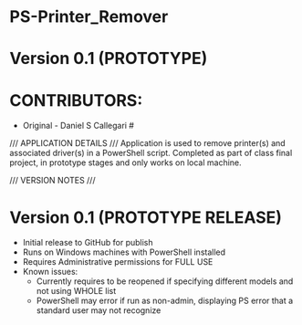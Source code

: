 # PS-Printer_Remover
# Version 0.1 (PROTOTYPE)

# CONTRIBUTORS:
- Original - Daniel S Callegari               #

/// APPLICATION DETAILS ///
Application is used to remove printer(s) and associated driver(s) in a PowerShell script. Completed as part of class final project, in prototype stages and only works on local machine.

/// VERSION NOTES ///
# Version 0.1 (PROTOTYPE RELEASE)
- Initial release to GitHub for publish
- Runs on Windows machines with PowerShell installed
- Requires Administrative permissions for FULL USE
- Known issues:
  - Currently requires to be reopened if specifying different models and not using WHOLE list
  - PowerShell may error if run as non-admin, displaying PS error that a standard user may not recognize
